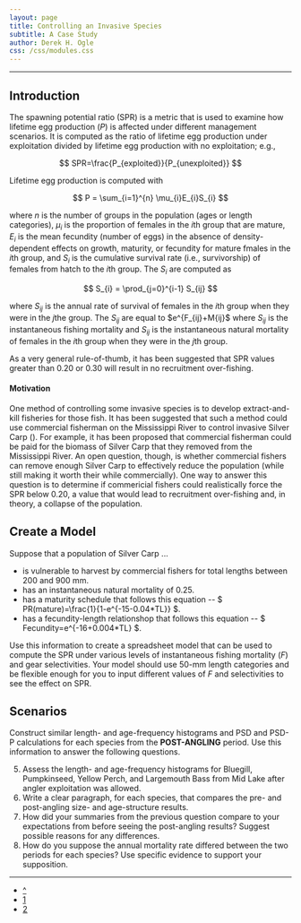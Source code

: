 ```yaml
---
layout: page
title: Controlling an Invasive Species
subtitle: A Case Study
author: Derek H. Ogle
css: /css/modules.css
---
```


----

## Introduction

The spawning potential ratio (SPR) is a metric that is used to examine how lifetime egg production ($P$) is affected under different management scenarios.  It is computed as the ratio of lifetime egg production under exploitation divided by lifetime egg production with no exploitation; e.g.,

$$ SPR=\frac{P_{exploited}}{P_{unexploited}} $$

Lifetime egg production is computed with

$$ P = \sum_{i=1}^{n} \mu_{i}E_{i}S_{i} $$

where $n$ is the number of groups in the population (ages or length categories), $\mu_{i}$ is the proportion of females in the $i$th group that are mature, $E_{i}$ is the mean fecundity (number of eggs) in the absence of density-dependent effects on growth, maturity, or fecundity for mature fmales in the $i$th group, and $S_{i}$ is the cumulative survival rate (i.e., survivorship) of females from hatch to the $i$th group.  The $S_{i}$ are computed as
 
$$ S_{i} = \prod_{j=0}^{i-1} S_{ij}  $$

where $S_{ij}$ is the annual rate of survival of females in the $i$th group when they were in the $j$the group.  The $S_{ij}$ are equal to $e^{F_{ij}+M{ij}$ where $S_{ij}$ is the instantaneous fishing mortality and $S_{ij}$ is the instantaneous natural mortality of females in the $i$th group when they were in the $j$th group.

As a very general rule-of-thumb, it has been suggested that SPR values greater than 0.20 or 0.30 will result in no recruitment over-fishing.

#### Motivation

One method of controlling some invasive species is to develop extract-and-kill fisheries for those fish.  It has been suggested that such a method could use commercial fisherman on the Mississippi River to control invasive Silver Carp ().  For example, it has been proposed that commercial fisherman could be paid for the biomass of Silver Carp that they removed from the Mississippi River.  An open question, though, is whether commercial fishers can remove enough Silver Carp to effectively reduce the population (while still making it worth their while commercially).  One way to answer this question is to determine if commericial fishers could realistically force the SPR below 0.20, a value that would lead to recruitment over-fishing and, in theory, a collapse of the population.

## Create a Model

Suppose that a population of Silver Carp ...

* is vulnerable to harvest by commercial fishers for total lengths between 200 and 900 mm.
* has an instantaneous natural mortality of 0.25.
* has a maturity schedule that follows this equation -- $ PR(mature)=\frac{1}{1-e^{-15-0.04*TL}} $.
* has a fecundity-length relationshop that follows this equation -- $ Fecundity=e^{-16+0.004*TL} $.

Use this information to create a spreadsheet model that can be used to compute the SPR under various levels of instantaneous fishing mortality ($F$) and gear selectivities.  Your model should use 50-mm length categories and be flexible enough for you to input different values of $F$ and selectivities to see the effect on SPR.

## Scenarios

Construct similar length- and age-frequency histograms and PSD and PSD-P calculations for each species from the **POST-ANGLING** period.  Use this information to answer the following questions.

<ol start="5">
  <li>Assess the length- and age-frequency histograms for Bluegill, Pumpkinseed, Yellow Perch, and Largemouth Bass from Mid Lake after angler exploitation was allowed.</li>
  <li>Write a clear paragraph, for each species, that compares the pre- and post-angling size- and age-structure results.</li>
  <li>How did your summaries from the previous question compare to your expectations from before seeing the post-angling results?  Suggest possible reasons for any differences.</li>
  <li>How do you suppose the annual mortality rate differed between the two periods for each species?  Use specific evidence to support your supposition.</li>
</ol>

----

<div class="text-center">
<ul class="pagination pagination-lg">
  <li><a href="index.html">^</a></li>
  <li><a href="GoeddeCoble.html">1</a></li>
  <li class="active"><a href="#">2</a></li>
</ul>
